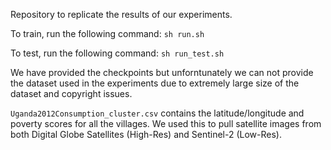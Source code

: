 Repository to replicate the results of our experiments.

To train, run the following command:
`sh run.sh`

To test, run the following command:
`sh run_test.sh`

We have provided the checkpoints but unforntunately we can not provide the dataset used in the experiments due to extremely large size of the dataset and copyright issues.

`Uganda2012Consumption_cluster.csv` contains the latitude/longitude and poverty scores for all the villages. We used this to pull satellite images from both Digital Globe Satellites (High-Res) and Sentinel-2 (Low-Res).